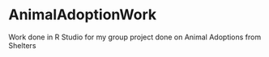 # AnimalAdoptionWork
Work done in R Studio for my group project done on Animal Adoptions from Shelters

